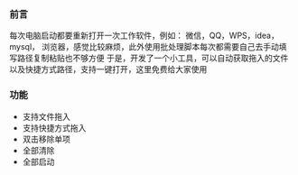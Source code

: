 ### 前言
每次电脑启动都要重新打开一次工作软件，例如： 微信，QQ，WPS，idea，mysql， 浏览器，感觉比较麻烦，此外使用批处理脚本每次都需要自己去手动填写路径复制粘贴也不够方便
于是，开发了一个小工具，可以自动获取拖入的文件以及快捷方式路径，支持一键打开，这里免费给大家使用

### 功能
- 支持文件拖入
- 支持快捷方式拖入
- 双击移除单项
- 全部清除
- 全部启动
